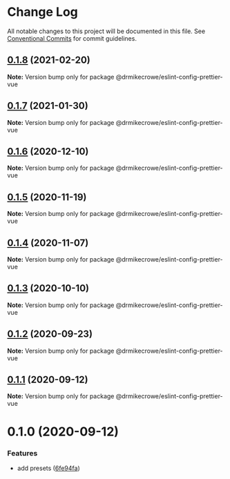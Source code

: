 # Change Log

All notable changes to this project will be documented in this file.
See [Conventional Commits](https://conventionalcommits.org) for commit guidelines.

## [0.1.8](https://github.com/drmikecrowe/configs/compare/@drmikecrowe/eslint-config-prettier-vue@0.1.7...@drmikecrowe/eslint-config-prettier-vue@0.1.8) (2021-02-20)

**Note:** Version bump only for package @drmikecrowe/eslint-config-prettier-vue

## [0.1.7](https://github.com/drmikecrowe/configs/compare/@drmikecrowe/eslint-config-prettier-vue@0.1.6...@drmikecrowe/eslint-config-prettier-vue@0.1.7) (2021-01-30)

**Note:** Version bump only for package @drmikecrowe/eslint-config-prettier-vue

## [0.1.6](https://github.com/drmikecrowe/configs/compare/@drmikecrowe/eslint-config-prettier-vue@0.1.5...@drmikecrowe/eslint-config-prettier-vue@0.1.6) (2020-12-10)

**Note:** Version bump only for package @drmikecrowe/eslint-config-prettier-vue

## [0.1.5](https://github.com/drmikecrowe/configs/compare/@drmikecrowe/eslint-config-prettier-vue@0.1.4...@drmikecrowe/eslint-config-prettier-vue@0.1.5) (2020-11-19)

**Note:** Version bump only for package @drmikecrowe/eslint-config-prettier-vue

## [0.1.4](https://github.com/drmikecrowe/configs/compare/@drmikecrowe/eslint-config-prettier-vue@0.1.3...@drmikecrowe/eslint-config-prettier-vue@0.1.4) (2020-11-07)

**Note:** Version bump only for package @drmikecrowe/eslint-config-prettier-vue

## [0.1.3](https://github.com/drmikecrowe/configs/compare/@drmikecrowe/eslint-config-prettier-vue@0.1.2...@drmikecrowe/eslint-config-prettier-vue@0.1.3) (2020-10-10)

**Note:** Version bump only for package @drmikecrowe/eslint-config-prettier-vue

## [0.1.2](https://github.com/drmikecrowe/configs/compare/@drmikecrowe/eslint-config-prettier-vue@0.1.1...@drmikecrowe/eslint-config-prettier-vue@0.1.2) (2020-09-23)

**Note:** Version bump only for package @drmikecrowe/eslint-config-prettier-vue

## [0.1.1](https://github.com/drmikecrowe/configs/compare/@drmikecrowe/eslint-config-prettier-vue@0.1.0...@drmikecrowe/eslint-config-prettier-vue@0.1.1) (2020-09-12)

**Note:** Version bump only for package @drmikecrowe/eslint-config-prettier-vue

# 0.1.0 (2020-09-12)

### Features

-   add presets ([6fe94fa](https://github.com/drmikecrowe/configs/commit/6fe94fae4ed9d80b18833c9e5a3f51f710ebda43))
